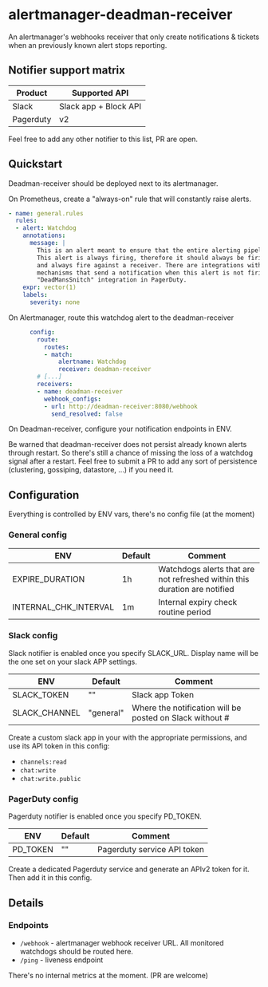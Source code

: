 # alertmanager-deadman-receiver

An alertmanager's webhooks receiver that only create notifications & tickets when an previously known alert stops reporting.

## Notifier support matrix

| Product   | Supported API         |
| --------- | --------------------- |
| Slack     | Slack app + Block API |
| Pagerduty | v2                    |

Feel free to add any other notifier to this list, PR are open.

## Quickstart

Deadman-receiver should be deployed next to its alertmanager.

On Prometheus, create a "always-on" rule that will constantly raise alerts.

```yaml
- name: general.rules
  rules:
  - alert: Watchdog
    annotations:
      message: |
        This is an alert meant to ensure that the entire alerting pipeline is functional.
        This alert is always firing, therefore it should always be firing in Alertmanager
        and always fire against a receiver. There are integrations with various notification
        mechanisms that send a notification when this alert is not firing. For example the
        "DeadMansSnitch" integration in PagerDuty.
    expr: vector(1)
    labels:
      severity: none
```

On Alertmanager, route this watchdog alert to the deadman-receiver

```yaml
      config:
        route:
          routes:
          - match:
              alertname: Watchdog
              receiver: deadman-receiver
        # [...]
        receivers:
        - name: deadman-receiver
          webhook_configs:
          - url: http://deadman-receiver:8080/webhook
            send_resolved: false
```

On Deadman-receiver, configure your notification endpoints in ENV.

Be warned that deadman-receiver does not persist already known alerts through restart.
So there's still a chance of missing the loss of a watchdog signal after a restart. Feel free to submit a PR to add any sort of persistence (clustering, gossiping, datastore, ...) if you need it.

## Configuration

Everything is controlled by ENV vars, there's no config file (at the moment)

### General config

| ENV                   | Default       | Comment                                                                   |
| --------------------- | ------------- | ------------------------------------------------------------------------- |
| EXPIRE_DURATION       | 1h            | Watchdogs alerts that are not refreshed within this duration are notified |
| INTERNAL_CHK_INTERVAL | 1m            | Internal expiry check routine period                                      |

### Slack config

Slack notifier is enabled once you specify SLACK_URL. Display name will be the one set on your slack APP settings.

| ENV               | Default         | Comment                                                  |
| ----------------- | --------------- | -------------------------------------------------------- |
| SLACK_TOKEN       | ""              | Slack app Token                                          |
| SLACK_CHANNEL     | "general"       | Where the notification will be posted on Slack without # |

Create a custom slack app in your with the appropriate permissions, and use its API token in this config:

* `channels:read`
* `chat:write`
* `chat:write.public`

### PagerDuty config

Pagerduty notifier is enabled once you specify PD_TOKEN.

| ENV      | Default | Comment                      |
| -------- | ------- | ---------------------------- |
| PD_TOKEN | ""      | Pagerduty service API token  |

Create a dedicated Pagerduty service and generate an APIv2 token for it. Then add it in this config.

## Details

### Endpoints

* `/webhook` - alertmanager webhook receiver URL. All monitored watchdogs should be routed here.
* `/ping` - liveness endpoint

There's no internal metrics at the moment. (PR are welcome)
